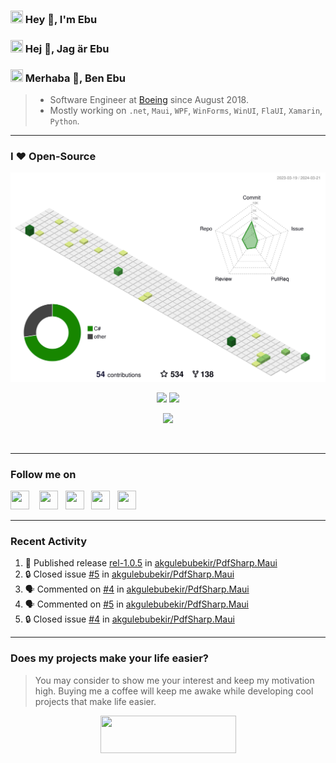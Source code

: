 ### <img src ="https://flagicons.lipis.dev/flags/4x3/gb.svg" width="20" height=20/> Hey 👋, I'm Ebu
### <img src ="https://flagicons.lipis.dev/flags/4x3/se.svg" width="20" height=20/> Hej 👋, Jag är Ebu
### <img src ="https://flagicons.lipis.dev/flags/4x3/tr.svg" width="20" height=20/> Merhaba 👋, Ben Ebu

> - Software Engineer at [Boeing](https://www.boeing.com) since August 2018.  
> - Mostly working on `.net`, `Maui`, `WPF`, `WinForms`, `WinUI`, `FlaUI`, `Xamarin`, `Python`.

---
###  I ❤ Open-Source

<picture>
  <source media="(prefers-color-scheme: dark)" srcset="https://raw.githubusercontent.com/akgulebubekir/akgulebubekir/main/profile-3d-contrib/profile-night-green.svg">
  <source media="(prefers-color-scheme: light)" srcset="https://raw.githubusercontent.com/akgulebubekir/akgulebubekir/main/profile-3d-contrib/profile-green-animate.svg">
  <img src="https://raw.githubusercontent.com/akgulebubekir/akgulebubekir/main/profile-3d-contrib/profile-green-animate.svg">
</picture>

<p align="center">
<picture>
  <source media="(prefers-color-scheme: dark)" srcset="https://github-readme-stats-git-masterrstaa-rickstaa.vercel.app/api/top-langs/?username=akgulebubekir&layout=compact&theme=tokyonight&count_private=true">
  <source media="(prefers-color-scheme: light)" srcset="https://github-readme-stats-git-masterrstaa-rickstaa.vercel.app/api/top-langs/?username=akgulebubekir&layout=compact&count_private=true">
  <img src="https://github-readme-stats-git-masterrstaa-rickstaa.vercel.app/api/top-langs/?username=akgulebubekir&layout=compact&count_private=true" height="160">
</picture>
<picture>
  <source media="(prefers-color-scheme: dark)" srcset="https://github-readme-stats-git-masterrstaa-rickstaa.vercel.app/api?username=akgulebubekir&show_icons=true&theme=tokyonight&count_private=true">
  <source media="(prefers-color-scheme: light)" srcset="https://github-readme-stats-git-masterrstaa-rickstaa.vercel.app/api?username=akgulebubekir&show_icons=true&count_private=true">
  <img src="https://github-readme-stats-git-masterrstaa-rickstaa.vercel.app/api?username=akgulebubekir&show_icons=true&count_private=true" height="160">
</picture>
</p>

<p align="center">
<picture>
  <source media="(prefers-color-scheme: dark)" srcset="https://streak-stats.demolab.com/?user=akgulebubekir&theme=dark&border_radius=40&background=FFFFFF00&sideLabels=7F7F7FBE&dates=7F7F7FBE&sideNums=7F7F7F&currStreakNum=7F7F7F%22" >
  <source media="(prefers-color-scheme: light)" srcset="https://streak-stats.demolab.com/?user=akgulebubekir&theme=light&border_radius=40&background=FFFFFF00&sideLabels=7F7F7FBE&dates=7F7F7FBE&sideNums=7F7F7F&currStreakNum=7F7F7F%22" >
  <img src="https://streak-stats.demolab.com/?user=akgulebubekir&theme=light&border_radius=40&background=FFFFFF00&sideLabels=7F7F7FBE&dates=7F7F7FBE&sideNums=7F7F7F&currStreakNum=7F7F7F%22" >
</picture>
</p>

<p align="center">
  <img src="https://komarev.com/ghpvc/?username=akgulebubekir" width="1" height=1/>
</p>

---

### Follow me on

<a href="https://www.linkedin.com/in/ebu-akgul/" target="blank"><img src="https://cdn.simpleicons.org/linkedin/lightgray" height="30" width="30"/></a> &nbsp;&nbsp;
<a href="https://stackoverflow.com/users/1017153/eakgul" target="blank"><img src="https://cdn.simpleicons.org/stackoverflow/lightgray" height="30" width="30"/></a>&nbsp;&nbsp;
<a href="https://twitter.com/akgulEbubekir" target="blank"><img src="https://cdn.simpleicons.org/twitter/lightgray" height="30" width="30"/></a>&nbsp;&nbsp;
<a href="https://www.thingiverse.com/eakgul/designs" target="blank"><img src="https://cdn.simpleicons.org/thingiverse/lightgray" height="30" width="30"/></a>&nbsp;&nbsp;
<a href="https://www.instagram.com/akgebu/" target="blank"><img src="https://cdn.simpleicons.org/instagram/lightgray" height="30" width="30"/></a>&nbsp;&nbsp;

---

### Recent Activity
<!--- This section will be filled by actions-->
<!--START_SECTION:activity-->
1. 🚀 Published release [rel-1.0.5](https://github.com/akgulebubekir/PdfSharp.Maui/releases/tag/rel-1.0.5) in [akgulebubekir/PdfSharp.Maui](https://github.com/akgulebubekir/PdfSharp.Maui)
2. 🔒 Closed issue [#5](https://github.com/akgulebubekir/PdfSharp.Maui/issues/5) in [akgulebubekir/PdfSharp.Maui](https://github.com/akgulebubekir/PdfSharp.Maui)
3. 🗣 Commented on [#4](https://github.com/akgulebubekir/PdfSharp.Maui/issues/4#issuecomment-2013709196) in [akgulebubekir/PdfSharp.Maui](https://github.com/akgulebubekir/PdfSharp.Maui)
4. 🗣 Commented on [#5](https://github.com/akgulebubekir/PdfSharp.Maui/issues/5#issuecomment-2013707693) in [akgulebubekir/PdfSharp.Maui](https://github.com/akgulebubekir/PdfSharp.Maui)
5. 🔒 Closed issue [#4](https://github.com/akgulebubekir/PdfSharp.Maui/issues/4) in [akgulebubekir/PdfSharp.Maui](https://github.com/akgulebubekir/PdfSharp.Maui)
<!--END_SECTION:activity-->

---

### Does my projects make your life easier?

> You may consider to show me your interest and keep my motivation high. Buying me a coffee will keep me awake while developing cool projects that make life easier.

<p align="center">
  <a href="https://www.buymeacoffee.com/akgebu" target="blank"><img src="https://www.buymeacoffee.com/assets/img/guidelines/download-assets-sm-1.svg" height="60" width="217"></a>
</p>
